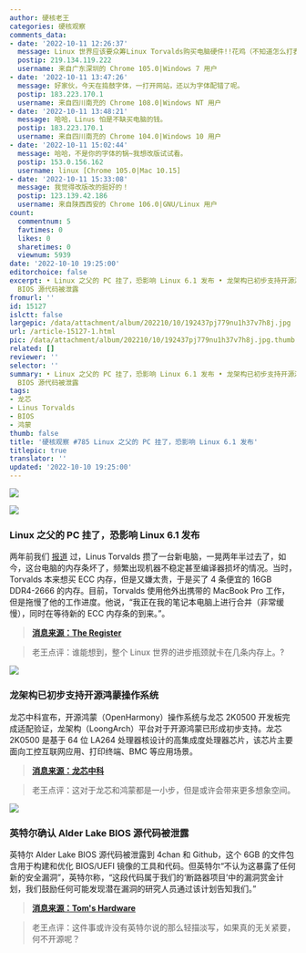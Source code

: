 ```yaml
---
author: 硬核老王
categories: 硬核观察
comments_data:
- date: '2022-10-11 12:26:37'
  message: Linux 世界应该要众筹Linux Torvalds购买电脑硬件!!花鸡（不知道怎么打表情，用文字代替吧）
  postip: 219.134.119.222
  username: 来自广东深圳的 Chrome 105.0|Windows 7 用户
- date: '2022-10-11 13:47:26'
  message: 好家伙，今天在捣鼓字体，一打开网站，还以为字体配错了呢。
  postip: 183.223.170.1
  username: 来自四川南充的 Chrome 108.0|Windows NT 用户
- date: '2022-10-11 13:48:21'
  message: 哈哈，Linus 怕是不缺买电脑的钱。
  postip: 183.223.170.1
  username: 来自四川南充的 Chrome 104.0|Windows 10 用户
- date: '2022-10-11 15:02:44'
  message: 哈哈，不是你的字体的锅~我想改版试试看。
  postip: 153.0.156.162
  username: linux [Chrome 105.0|Mac 10.15]
- date: '2022-10-11 15:33:08'
  message: 我觉得改版改的挺好的！
  postip: 123.139.42.186
  username: 来自陕西西安的 Chrome 106.0|GNU/Linux 用户
count:
  commentnum: 5
  favtimes: 0
  likes: 0
  sharetimes: 0
  viewnum: 5939
date: '2022-10-10 19:25:00'
editorchoice: false
excerpt: • Linux 之父的 PC 挂了，恐影响 Linux 6.1 发布 • 龙架构已初步支持开源鸿蒙操作系统 • 英特尔确认 Alder Lake
  BIOS 源代码被泄露
fromurl: ''
id: 15127
islctt: false
largepic: /data/attachment/album/202210/10/192437pj779nu1h37v7h8j.jpg
url: /article-15127-1.html
pic: /data/attachment/album/202210/10/192437pj779nu1h37v7h8j.jpg.thumb.jpg
related: []
reviewer: ''
selector: ''
summary: • Linux 之父的 PC 挂了，恐影响 Linux 6.1 发布 • 龙架构已初步支持开源鸿蒙操作系统 • 英特尔确认 Alder Lake
  BIOS 源代码被泄露
tags:
- 龙芯
- Linus Torvalds
- BIOS
- 鸿蒙
thumb: false
title: '硬核观察 #785 Linux 之父的 PC 挂了，恐影响 Linux 6.1 发布'
titlepic: true
translator: ''
updated: '2022-10-10 19:25:00'
---
```


![](/data/attachment/album/202210/10/192437pj779nu1h37v7h8j.jpg)


![](/data/attachment/album/202210/10/192444lides9pn2lnpw9ui.jpg)


### Linux 之父的 PC 挂了，恐影响 Linux 6.1 发布


两年前我们 [报道](/article-12261-1.html) 过，Linus Torvalds 攒了一台新电脑，一晃两年半过去了，如今，这台电脑的内存条坏了，频繁出现机器不稳定甚至编译器损坏的情况。当时，Torvalds 本来想买 ECC 内存，但是又嫌太贵，于是买了 4 条便宜的 16GB DDR4-2666 的内存。目前，Torvalds 使用他外出携带的 MacBook Pro 工作，但是拖慢了他的工作进度。他说，“我正在我的笔记本电脑上进行合并（非常缓慢），同时在等待新的 ECC 内存条的到来。”。



> 
> **[消息来源：The Register](https://www.theregister.com/2022/10/10/linus_torvalds_ecc_memory_fail/)**
> 
> 
> 



> 
> 老王点评：谁能想到，整个 Linux 世界的进步瓶颈就卡在几条内存上。?
> 
> 
> 


![](/data/attachment/album/202210/10/192454issltfflfc8hfps4.jpg)


### 龙架构已初步支持开源鸿蒙操作系统


龙芯中科宣布，开源鸿蒙（OpenHarmony）操作系统与龙芯 2K0500 开发板完成适配验证，龙架构（LoongArch）平台对于开源鸿蒙已形成初步支持。龙芯 2K0500 是基于 64 位 LA264 处理器核设计的高集成度处理器芯片，该芯片主要面向工控互联网应用、打印终端、BMC 等应用场景。



> 
> **[消息来源：龙芯中科](https://mp.weixin.qq.com/s/VVqItr7wWf6SZLydtKI4Ag)**
> 
> 
> 



> 
> 老王点评：这对于龙芯和鸿蒙都是一小步，但是或许会带来更多想象空间。
> 
> 
> 


![](/data/attachment/album/202210/10/192507knuhyddddddnlmdk.jpg)


### 英特尔确认 Alder Lake BIOS 源代码被泄露


英特尔 Alder Lake BIOS 源代码被泄露到 4chan 和 Github，这个 6GB 的文件包含用于构建和优化 BIOS/UEFI 镜像的工具和代码。但英特尔“不认为这暴露了任何新的安全漏洞”，英特尔称，“这段代码属于我们的‘断路器项目’中的漏洞赏金计划，我们鼓励任何可能发现潜在漏洞的研究人员通过该计划告知我们。”



> 
> **[消息来源：Tom's Hardware](https://www.tomshardware.com/news/intel-confirms-6gb-alder-lake-bios-source-code-leak-new-details-emerge)**
> 
> 
> 



> 
> 老王点评：这件事或许没有英特尔说的那么轻描淡写，如果真的无关紧要，何不开源呢？
> 
> 
>